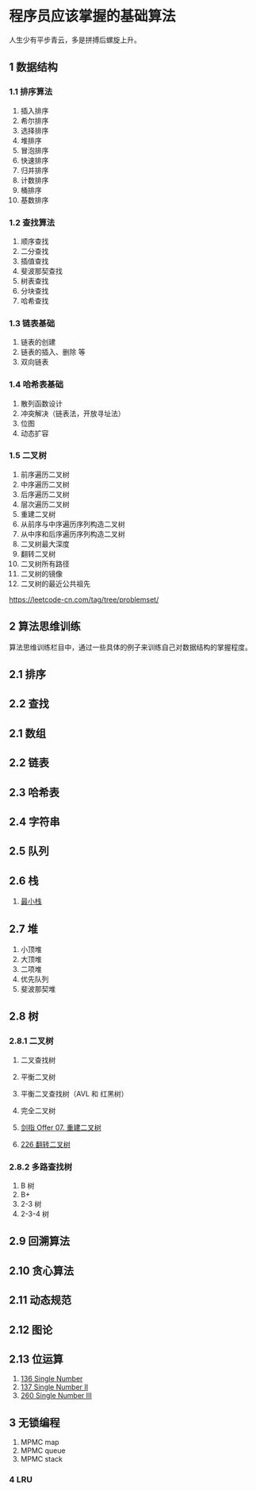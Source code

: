 # 程序员应该掌握的基础算法

人生少有平步青云，多是拼搏后螺旋上升。

## 1 数据结构

### 1.1 排序算法
1. 插入排序
2. 希尔排序
3. 选择排序
4. 堆排序
5. 冒泡排序
6. 快速排序
7. 归并排序
8. 计数排序
9. 桶排序
10. 基数排序

### 1.2 查找算法
1. 顺序查找
2. 二分查找
3. 插值查找
4. 斐波那契查找
5. 树表查找
6. 分块查找
7. 哈希查找

### 1.3 链表基础
1. 链表的创建
2. 链表的插入、删除 等
3. 双向链表


### 1.4 哈希表基础
1. 散列函数设计
2. 冲突解决（链表法，开放寻址法）
3. 位图
4. 动态扩容

### 1.5 二叉树

1. 前序遍历二叉树
2. 中序遍历二叉树
3. 后序遍历二叉树
4. 层次遍历二叉树
5. 重建二叉树
6. 从前序与中序遍历序列构造二叉树
7. 从中序和后序遍历序列构造二叉树
7. 二叉树最大深度
8. 翻转二叉树
9. 二叉树所有路径
10. 二叉树的镜像
11. 二叉树的最近公共祖先

https://leetcode-cn.com/tag/tree/problemset/

## 2 算法思维训练
算法思维训练栏目中，通过一些具体的例子来训练自己对数据结构的掌握程度。

## 2.1 排序

## 2.2 查找

## 2.1 数组

## 2.2 链表

## 2.3 哈希表


## 2.4 字符串

## 2.5 队列 

## 2.6 栈
1. [最小栈](https://github.com/xusworld/basic-algos/blob/master/algos/leetcode/155_min_stack.h) 

## 2.7 堆
1. 小顶堆
2. 大顶堆
3. 二项堆
4. 优先队列
5. 斐波那契堆


## 2.8 树

### 2.8.1 二叉树
1. 二叉查找树
2. 平衡二叉树
3. 平衡二叉查找树（AVL 和 红黑树）
4. 完全二叉树

1. [剑指 Offer 07. 重建二叉树](https://leetcode-cn.com/problems/zhong-jian-er-cha-shu-lcof/)
2. [226 翻转二叉树](https://leetcode-cn.com/problems/invert-binary-tree/)


### 2.8.2 多路查找树

1. B 树
2. B+
3. 2-3 树
4. 2-3-4 树

## 2.9 回溯算法

## 2.10 贪心算法

## 2.11 动态规范

## 2.12 图论
 
## 2.13 位运算

1. [136 Single Number](https://leetcode.com/problems/single-number/)
2. [137 Single Number II](https://leetcode.com/problems/single-number-ii/)
3. [260 Single Number III](https://leetcode.com/problems/single-number-iii/)

## 3 无锁编程

1. MPMC map
2. MPMC queue
3. MPMC stack

### 4 LRU
